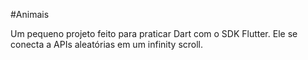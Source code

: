 #Animais

Um pequeno projeto feito para praticar Dart com o SDK Flutter. Ele se conecta a APIs aleatórias em um infinity scroll.
